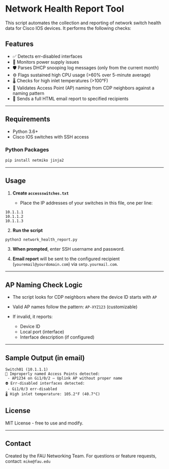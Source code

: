 # Network Health Report Tool

This script automates the collection and reporting of network switch health data for Cisco IOS devices. It performs the following checks:

## Features

* ✅ Detects err-disabled interfaces
* 🔌 Monitors power supply issues
* 🛡️ Parses DHCP snooping log messages (only from the current month)
* ⚙️ Flags sustained high CPU usage (>60% over 5-minute average)
* 🌡️ Checks for high inlet temperatures (>100°F)
* 📡 Validates Access Point (AP) naming from CDP neighbors against a naming pattern
* 📨 Sends a full HTML email report to specified recipients

---

## Requirements

* Python 3.6+
* Cisco IOS switches with SSH access

### Python Packages

```bash
pip install netmiko jinja2
```

---

## Usage

1. **Create `accessswitches.txt`**

   * Place the IP addresses of your switches in this file, one per line:

```
10.1.1.1
10.1.1.2
10.1.1.3
```

2. **Run the script**

```bash
python3 network_health_report.py
```

3. **When prompted**, enter SSH username and password.

4. **Email report** will be sent to the configured recipient (`youremail@yourdomain.com`) via `smtp.yourmail.com`.

---

## AP Naming Check Logic

* The script looks for CDP neighbors where the device ID starts with `AP`
* Valid AP names follow the pattern: `AP-XYZ123` (customizable)
* If invalid, it reports:

  * Device ID
  * Local port (interface)
  * Interface description (if configured)

---

## Sample Output (in email)

```
Switch01 (10.1.1.1)
📡 Improperly named Access Points detected:
 - AP1234 on Gi1/0/2 — Uplink AP without proper name
⛔ Err-disabled interfaces detected:
 - Gi1/0/3 err-disabled
🌡️ High inlet temperature: 105.2°F (40.7°C)
```

## License

MIT License - free to use and modify.

---

## Contact

Created by the FAU Networking Team.
For questions or feature requests, contact: `mike@fau.edu`
